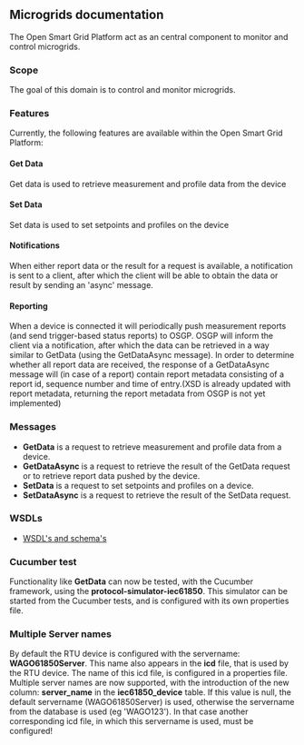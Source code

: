 ## Microgrids documentation

The Open Smart Grid Platform act as an central component to monitor and control microgrids.

### Scope
The goal of this domain is to control and monitor microgrids.

### Features
Currently, the following features are available within the Open Smart Grid Platform:

#### Get Data
Get data is used to retrieve measurement and profile data from the device

#### Set Data
Set data is used to set setpoints and profiles on the device

#### Notifications
When either report data or the result for a request is available, a notification is sent to a client,
after which the client will be able to obtain the data or result by sending an 'async' message.

#### Reporting
When a device is connected it will periodically push measurement reports (and send trigger-based status reports) to OSGP. OSGP will inform the client via a notification, after which the data can be retrieved in a way similar to GetData (using the GetDataAsync message).
In order to determine whether all report data are received, the response of a GetDataAsync message will (in case of a report) contain report metadata consisting of a report id, sequence number and time of entry.(XSD is already updated with report metadata, returning the report metadata from OSGP is not yet implemented)

### Messages

- **GetData** is a request to retrieve measurement and profile data from a device.
- **GetDataAsync** is a request to retrieve the result of the GetData request or to retrieve report data pushed by the device.
- **SetData** is a request to set setpoints and profiles on a device.
- **SetDataAsync** is a request to retrieve the result of the SetData request.

### WSDLs

* [WSDL's and schema's](https://github.com/OSGP/open-smart-grid-platform/tree/development/osgp/shared/osgp-ws-microgrids/src/main/resources)

### Cucumber test
Functionality like **GetData** can now be tested, with the Cucumber framework, using the **protocol-simulator-iec61850**. This simulator can be started from the Cucumber tests, and is configured with its own properties file.

### Multiple Server names
By default the RTU device is configured with the servername: **WAGO61850Server**. This name also appears in the **icd** file, that is used by the RTU device. The name of this icd file, is configured in a properties file. Multiple server names are now supported, with the introduction of the new column: **server_name** in the **iec61850_device** table. If this value is null, 
the default servername (WAGO61850Server) is used, otherwise the servername from the database is used (eg 'WAGO123'). In that case another corresponding icd file, in which this servername is used, must be configured! 


